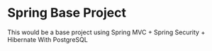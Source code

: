 Spring Base Project
=============

This would be a base project using Spring MVC + Spring Security + Hibernate With PostgreSQL
